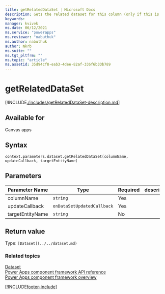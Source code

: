 ```yaml
---
title: getRelatedDataSet | Microsoft Docs
description: Gets the related dataset for this column (only if this is related table column like lookup).
keywords:
manager: kvivek
ms.date: 06/12/2021
ms.service: "powerapps"
ms.reviewer: "nabuthuk"
ms.author: nabuthuk
author: Nkrb
ms.suite: ""
ms.tgt_pltfrm: ""
ms.topic: "article"
ms.assetid: 35d94cf8-eab3-4dee-82af-336f6b33b789
---
```


# getRelatedDataSet

[!INCLUDE[./includes/getRelatedDataSet-description.md](./includes/getrelateddataset-description.md)]

## Available for

Canvas apps

## Syntax

`context.parameters.dataset.getRelatedDataSet(columnName, updateCallback, targetEntityName)`

## Parameters

| Parameter Name   | Type                       | Required | description |
| ---------------- | -------------------------- | -------- | ----------- |
| columnName       | `string`                   | Yes      |             |
| updateCallback   | `onDataSetUpdatedCallback` | Yes      |             |
| targetEntityName | `string`                   | No       |             |

## Return value

Type: `[Dataset](../../dataset.md)`

### Related topics

[Dataset](../dataset.md)<br/>
[Power Apps component framework API reference](../../reference/index.md)<br/>
[Power Apps component framework overview](../../overview.md)

[!INCLUDE[footer-include](../../../../includes/footer-banner.md)]
